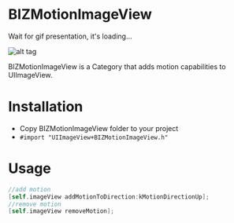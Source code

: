 # BIZMotionImageView

Wait for gif presentation, it's loading...

![alt tag](https://github.com/bizibizi/BIZFloatingImage/blob/master/presentation.gif)


BIZMotionImageView is a Category that adds motion capabilities to UIImageView.

# Installation

 - Copy BIZMotionImageView folder to your project 
 - ```#import "UIImageView+BIZMotionImageView.h"``` 

# Usage

```objective-c
//add motion
[self.imageView addMotionToDirection:kMotionDirectionUp];
//remove motion
[self.imageView removeMotion];
```

